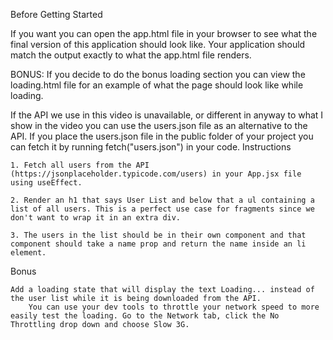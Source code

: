 Before Getting Started

If you want you can open the app.html file in your browser to see what the final version of this application should look like. Your application should match the output exactly to what the app.html file renders.

BONUS: If you decide to do the bonus loading section you can view the loading.html file for an example of what the page should look like while loading.

If the API we use in this video is unavailable, or different in anyway to what I show in the video you can use the users.json file as an alternative to the API. If you place the users.json file in the public folder of your project you can fetch it by running fetch("users.json") in your code.
Instructions

    1. Fetch all users from the API (https://jsonplaceholder.typicode.com/users) in your App.jsx file using useEffect.

    2. Render an h1 that says User List and below that a ul containing a list of all users. This is a perfect use case for fragments since we don't want to wrap it in an extra div.

    3. The users in the list should be in their own component and that component should take a name prop and return the name inside an li element.

Bonus

    Add a loading state that will display the text Loading... instead of the user list while it is being downloaded from the API.
        You can use your dev tools to throttle your network speed to more easily test the loading. Go to the Network tab, click the No Throttling drop down and choose Slow 3G.
